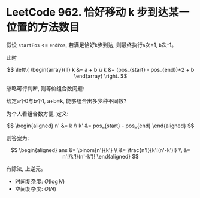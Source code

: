 # LeetCode 962. 恰好移动 k 步到达某一位置的方法数目

假设 `startPos` <= `endPos`, 若满足恰好`k`步到达, 则最终执行`a`次+1, `b`次-1。

此时

$$
\left\{
\begin{array}{ll}
k &= a + b \\
k &= (pos_{start} - pos_{end})*2 + b
\end{array}
\right.
$$

忽略可行判断, 则等价组合数问题:

给定a个0与b个1, a+b=k, 能够组合出多少种不同数?

为个人看组合数方便, 定义:

$$
\begin{aligned}
n' &= k \\
k' &= pos_{start} - pos_{end}
\end{aligned}
$$

则答案为:

$$
\begin{aligned}
ans &= \binom{n'}{k'} \\
    &= \frac{n'!}{k'!(n'-k')!} \\
    &= n'!/k'!/(n'-k')!
\end{aligned}
$$

有除法, 上逆元。

- 时间复杂度: $O(\log{N})$
- 空间复杂度: $O(N)$